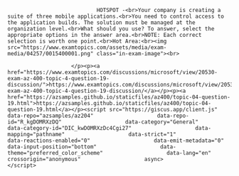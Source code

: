 <p class="card-text">
							
								HOTSPOT -<br>Your company is creating a suite of three mobile applications.<br>You need to control access to the application builds. The solution must be managed at the organization level.<br>What should you use? To answer, select the appropriate options in the answer area.<br>NOTE: Each correct selection is worth one point.<br>Hot Area:<br><img src="https://www.examtopics.com/assets/media/exam-media/04257/0015400001.png" class="in-exam-image"><br>
							
						</p><p><a href="https://www.examtopics.com/discussions/microsoft/view/20530-exam-az-400-topic-4-question-19-discussion/">https://www.examtopics.com/discussions/microsoft/view/20530-exam-az-400-topic-4-question-19-discussion/</a></p><p><a href="https://azsamples.github.io/staticfiles/az400/topic-04-question-19.html">https://azsamples.github.io/staticfiles/az400/topic-04-question-19.html</a></p><script src="https://giscus.app/client.js"                    data-repo="azsamples/az204"                    data-repo-id="R_kgDOMRXzDQ"                    data-category="General"                    data-category-id="DIC_kwDOMRXzDc4Cgi27"                    data-mapping="pathname"                    data-strict="1"                    data-reactions-enabled="0"                    data-emit-metadata="0"                    data-input-position="bottom"                    data-theme="preferred_color_scheme"                    data-lang="en"                    crossorigin="anonymous"                    async>                    </script>